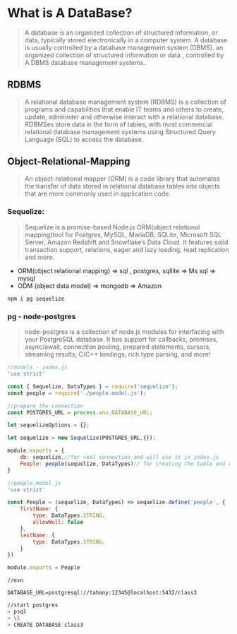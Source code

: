 # What is A DataBase?

> A database is an organized collection of structured information, or data, typically stored electronically in a computer system. A database is usually controlled by a database management system (DBMS). an organized collection of structured information or data , controlled by A DBMS database management systems..

## RDBMS

> A relational database management system (RDBMS) is a collection of programs and capabilities that enable IT teams and others to create, update, administer and otherwise interact with a relational database. RDBMSes store data in the form of tables, with most commercial relational database management systems using Structured Query Language (SQL) to access the database.

## Object-Relational-Mapping

> An object-relational mapper (ORM) is a code library that automates the transfer of data stored in relational database tables into objects that are more commonly used in application code.

### Sequelize:

> Sequelize is a promise-based Node.js ORM(object relational mapping)tool for Postgres, MySQL, MariaDB, SQLite, Microsoft SQL Server, Amazon Redshift and Snowflake’s Data Cloud. It features solid transaction support, relations, eager and lazy loading, read replication and more.

* ORM(object relational mapping) => sql , postgres, sqllite => Ms sql => mysql
* ODM (object data model) => mongodb =>  Amazon 


``npm i pg sequelize``

### pg - node-postgres

> node-postgres is a collection of node.js modules for interfacing with your PostgreSQL database. It has support for callbacks, promises, async/await, connection pooling, prepared statements, cursors, streaming results, C/C++ bindings, rich type parsing, and more!

```javascript
//models - index.js
'use strict'

const { Sequelize, DataTypes } = require('sequelize');
const people = require('./people.model.js');

//prepare the connection
const POSTGRES_URL = process.env.DATABASE_URL;

let sequelizeOptions = {};

let sequelize = new Sequelize(POSTGRES_URL,{});

module.exports = {
    db: sequelize,//for real connection and will use it in index.js
    People: people(sequelize, DataTypes)// for creating the table and will use it in our route
}

//people.model.js
'use strict'

const People = (sequelize, DataTypes) => sequelize.define('people', {
    firstName: {
        type: DataTypes.STRING,
        allowNull: false
    },
    lastName: {
        type: DataTypes.STRING,
    }
})

module.exports = People
```

```
//evn

DATABASE_URL=postgresql://tahany:12345@localhost:5432/class3
```

```bash
//start postgres
> psql
> \l
> CREATE DATABASE class3
```